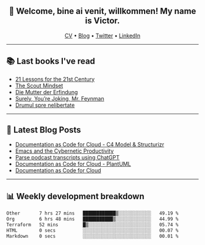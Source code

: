 <h2 align="center">👋 Welcome, bine ai venit, willkommen! My name is Victor. </h2>
<p align="center">
  <a href="https://dornea.nu/cv">CV</a> •
  <a href="https://blog.dornea.nu">Blog</a> •
  <a href="https://twitter.com/victordorneanu">Twitter</a> •
  <a href="https://www.linkedin.com/in/victor-dorneanu/">LinkedIn</a> 
</p>

  <!--
  **dorneanu/dorneanu** is a ✨ _special_ ✨ repository because its `README.md` (this file) appears on your GitHub profile.

  Here are some ideas to get you started:

  - 🔭 I’m currently working on ...
  - 🌱 I’m currently learning ...
  - 👯 I’m looking to collaborate on ...
  - 🤔 I’m looking for help with ...
  - 💬 Ask me about ...
  - 📫 How to reach me: ...
  - 😄 Pronouns: ...
  - ⚡ Fun fact: ...
  -->

---

## 📚 Last books I've read

<!--START_SECTION:books-->
* [21 Lessons for the 21st Century](https://brainfck.org/book/21-lessons-for-the-21st-century/)
* [The Scout Mindset](https://brainfck.org/book/the-scout-mindset/)
* [Die Mutter der Erfindung](https://brainfck.org/book/die-mutter-der-erfindung/)
* [Surely, You’re Joking, Mr. Feynman](https://brainfck.org/book/surely-youre-joking-mr.-feynman/)
* [Drumul spre nelibertate](https://brainfck.org/book/drumul-spre-nelibertate/)
<!--END_SECTION:books-->

---

## 📝 Latest Blog Posts

<!--START_SECTION:blog-->
* [Documentation as Code for Cloud - C4 Model & Structurizr](https://blog.dornea.nu/2023/11/02/documentation-as-code-for-cloud-c4-model-structurizr/)
* [Emacs and the Cybernetic Productivity](https://blog.dornea.nu/2023/09/21/emacs-and-the-cybernetic-productivity/)
* [Parse podcast transcripts using ChatGPT](https://blog.dornea.nu/2023/08/28/parse-podcast-transcripts-using-chatgpt/)
* [Documentation as Code for Cloud - PlantUML](https://blog.dornea.nu/2023/07/30/documentation-as-code-for-cloud-plantuml/)
* [Documentation as Code for Cloud](https://blog.dornea.nu/2023/07/18/documentation-as-code-for-cloud/)
<!--END_SECTION:blog-->

---

## 📊 **Weekly development breakdown**

<!--START_SECTION:waka-->

```txt
Other       7 hrs 27 mins   ████████████▒░░░░░░░░░░░░   49.19 %
Org         6 hrs 48 mins   ███████████▒░░░░░░░░░░░░░   44.99 %
Terraform   52 mins         █▒░░░░░░░░░░░░░░░░░░░░░░░   05.74 %
HTML        0 secs          ░░░░░░░░░░░░░░░░░░░░░░░░░   00.07 %
Markdown    0 secs          ░░░░░░░░░░░░░░░░░░░░░░░░░   00.01 %
```

<!--END_SECTION:waka-->

